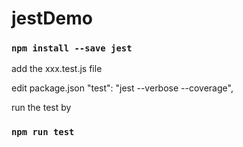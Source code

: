 # jestDemo
### `npm install --save jest`
add the xxx.test.js file

edit package.json
"test": "jest --verbose --coverage",

run the test by 
### `npm run test`
